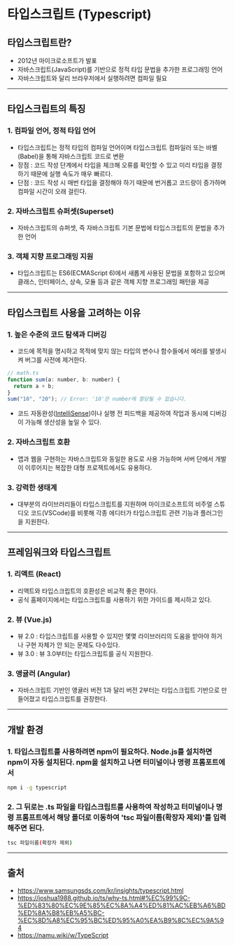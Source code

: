 # 타입스크립트 (Typescript)

## 타입스크립트란?

- 2012년 마이크로소프트가 발표
- 자바스크립트(JavaScript)를 기반으로 정적 타입 문법을 추가한 프로그래밍 언어
- 자바스크립트와 달리 브라우저에서 실행하려면 컴파일 필요

---

## 타입스크립트의 특징

### 1. 컴파일 언어, 정적 타입 언어

- 타입스크립트는 정적 타입의 컴파일 언어이며 타입스크립트 컴파일러 또는 바벨(Babel)을 통해 자바스크립트 코드로 변환
- 장점 : 코드 작성 단계에서 타입을 체크해 오류를 확인할 수 있고 미리 타입을 결정하기 때문에 실행 속도가 매우 빠르다.
- 단점 : 코드 작성 시 매번 타입을 결정해야 하기 때문에 번거롭고 코드량이 증가하며 컴파일 시간이 오래 걸린다.

### 2. 자바스크립트 슈퍼셋(Superset)

- 자바스크립트의 슈퍼셋, 즉 자바스크립트 기본 문법에 타입스크립트의 문법을 추가한 언어

### 3. 객체 지향 프로그래밍 지원

- 타입스크립트는 ES6(ECMAScript 6)에서 새롭게 사용된 문법을 포함하고 있으며 클래스, 인터페이스, 상속, 모듈 등과 같은 객체 지향 프로그래밍 패턴을 제공

---

## 타입스크립트 사용을 고려하는 이유

### 1. 높은 수준의 코드 탐색과 디버깅

- 코드에 목적을 명시하고 목적에 맞지 않는 타입의 변수나 함수들에서 에러를 발생시켜 버그를 사전에 제거한다.

```js
// math.ts
function sum(a: number, b: number) {
  return a + b;
}
sum("10", "20"); // Error: '10'은 number에 할당될 수 없습니다.
```

- 코드 자동완성([IntelliSense](https://code.visualstudio.com/docs/editor/intellisense))이나 실행 전 피드백을 제공하여 작업과 동시에 디버깅이 가능해 생산성을 높일 수 있다.

### 2. 자바스크립트 호환

- 앱과 웹을 구현하는 자바스크립트와 동일한 용도로 사용 가능하며 서버 단에서 개발이 이루어지는 복잡한 대형 프로젝트에서도 유용하다.

### 3. 강력한 생태계

- 대부분의 라이브러리들이 타입스크립트를 지원하며 마이크로소프트의 비주얼 스튜디오 코드(VSCode)를 비롯해 각종 에디터가 타입스크립트 관련 기능과 플러그인을 지원한다.

---

## 프레임워크와 타입스크립트

### 1. 리액트 (React)

- 리액트와 타입스크립트의 호환성은 비교적 좋은 편이다.
- 공식 홈페이지에서는 타입스크립트를 사용하기 위한 가이드를 제시하고 있다.

### 2. 뷰 (Vue.js)

- 뷰 2.0 : 타입스크립트를 사용할 수 있지만 몇몇 라이브러리의 도움을 받아야 하거나 구현 자체가 안 되는 문제도 다수있다.
- 뷰 3.0 : 뷰 3.0부터는 타입스크립트를 공식 지원한다.

### 3. 앵귤러 (Angular)

- 자바스크립트 기반인 앵귤러 버전 1과 달리 버전 2부터는 타입스크립트 기반으로 만들어졌고 타입스크립트를 권장한다.

---

## 개발 환경

### 1. 타입스크립트를 사용하려면 npm이 필요하다. Node.js를 설치하면 npm이 자동 설치된다. npm을 설치하고 나면 터미널이나 명령 프롬포트에서

```bash
npm i -g typescript

```

### 2. 그 뒤로는 .ts 파일을 타입스크립트를 사용하여 작성하고 터미널이나 명령 프롬프트에서 해당 폴더로 이동하여 'tsc 파일이름(확장자 제외)'를 입력해주면 된다.

```bash
tsc 파일이름(확장자 제외)
```

---

## 출처

- https://www.samsungsds.com/kr/insights/typescript.html
- https://joshua1988.github.io/ts/why-ts.html#%EC%99%9C-%ED%83%80%EC%9E%85%EC%8A%A4%ED%81%AC%EB%A6%BD%ED%8A%B8%EB%A5%BC-%EC%8D%A8%EC%95%BC%ED%95%A0%EA%B9%8C%EC%9A%94
- https://namu.wiki/w/TypeScript
